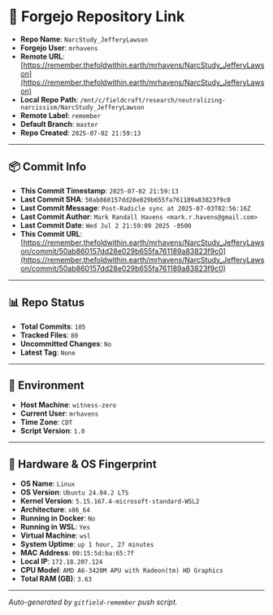 # 🔗 Forgejo Repository Link

- **Repo Name**: `NarcStudy_JefferyLawson`
- **Forgejo User**: `mrhavens`
- **Remote URL**: [https://remember.thefoldwithin.earth/mrhavens/NarcStudy_JefferyLawson](https://remember.thefoldwithin.earth/mrhavens/NarcStudy_JefferyLawson)
- **Local Repo Path**: `/mnt/c/fieldcraft/research/neutralizing-narcissism/NarcStudy_JefferyLawson`
- **Remote Label**: `remember`
- **Default Branch**: `master`
- **Repo Created**: `2025-07-02 21:59:13`

---

## 📦 Commit Info

- **This Commit Timestamp**: `2025-07-02 21:59:13`
- **Last Commit SHA**: `50ab860157dd28e029b655fa761189a83823f9c0`
- **Last Commit Message**: `Post-Radicle sync at 2025-07-03T02:56:16Z`
- **Last Commit Author**: `Mark Randall Havens <mark.r.havens@gmail.com>`
- **Last Commit Date**: `Wed Jul 2 21:59:09 2025 -0500`
- **This Commit URL**: [https://remember.thefoldwithin.earth/mrhavens/NarcStudy_JefferyLawson/commit/50ab860157dd28e029b655fa761189a83823f9c0](https://remember.thefoldwithin.earth/mrhavens/NarcStudy_JefferyLawson/commit/50ab860157dd28e029b655fa761189a83823f9c0)

---

## 📊 Repo Status

- **Total Commits**: `105`
- **Tracked Files**: `80`
- **Uncommitted Changes**: `No`
- **Latest Tag**: `None`

---

## 🧭 Environment

- **Host Machine**: `witness-zero`
- **Current User**: `mrhavens`
- **Time Zone**: `CDT`
- **Script Version**: `1.0`

---

## 🧬 Hardware & OS Fingerprint

- **OS Name**: `Linux`
- **OS Version**: `Ubuntu 24.04.2 LTS`
- **Kernel Version**: `5.15.167.4-microsoft-standard-WSL2`
- **Architecture**: `x86_64`
- **Running in Docker**: `No`
- **Running in WSL**: `Yes`
- **Virtual Machine**: `wsl`
- **System Uptime**: `up 1 hour, 27 minutes`
- **MAC Address**: `00:15:5d:ba:65:7f`
- **Local IP**: `172.18.207.124`
- **CPU Model**: `AMD A6-3420M APU with Radeon(tm) HD Graphics`
- **Total RAM (GB)**: `3.63`

---

_Auto-generated by `gitfield-remember` push script._

